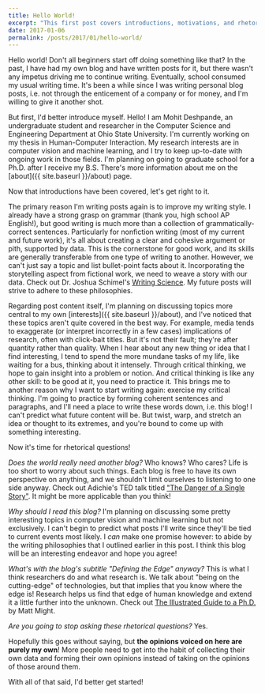 ```yaml
---
title: Hello World!
excerpt: "This first post covers introductions, motivations, and rhetorical questions"
date: 2017-01-06
permalink: /posts/2017/01/hello-world/
---
```


Hello world! Don't all beginners start off doing something like that? In the past, I have had my own blog and have written posts for it, but there wasn't any impetus driving me to continue writing. Eventually, school consumed my usual writing time. It's been a while since I was writing personal blog posts, i.e. not through the enticement of a company or for money, and I'm willing to give it another shot.

But first, I'd better introduce myself. Hello! I am Mohit Deshpande, an undergraduate student and researcher in the Computer Science and Engineering Department at Ohio State University. I'm currently working on my thesis in Human-Computer Interaction. My research interests are in computer vision and machine learning, and I try to keep up-to-date with ongoing work in those fields. I'm planning on going to graduate school for a Ph.D. after I receive my B.S. There's more information about me on the [about]({{ site.baseurl }}/about) page. 

Now that introductions have been covered, let's get right to it.

The primary reason I'm writing posts again is to improve my writing style. I already have a strong grasp on grammar (thank you, high school AP English!), but good writing is much more than a collection of grammatically-correct sentences. Particularly for nonfiction writing (most of my current and future work), it's all about creating a clear and cohesive argument or pith, supported by data. This is the cornerstone for good work, and its skills are generally transferable from one type of writing to another. However, we can't just say a topic and list bullet-point facts about it. Incorporating the storytelling aspect from fictional work, we need to weave a story with our data. Check out Dr. Joshua Schimel's [Writing Science](https://schimelwritingscience.wordpress.com/). My future posts will strive to adhere to these philosophies. 

Regarding post content itself, I'm planning on discussing topics more central to my own [interests]({{ site.baseurl }}/about), and I've noticed that these topics aren't quite covered in the best way. For example, media tends to exaggerate (or interpret incorrectly in a few cases) implications of research, often with click-bait titles. But it's not their fault; they're after quantity rather than quality. 
When I hear about any new thing or idea that I find interesting, I tend to spend the more mundane tasks of my life, like waiting for a bus, thinking about it intensely. Through critical thinking, we hope to gain insight into a problem or notion. And critical thinking is like any other skill: to be good at it, you need to practice it. This brings me to another reason why I want to start writing again: exercise my critical thinking. I'm going to practice by forming coherent sentences and paragraphs, and I'll need a place to write these words down, i.e. this blog! I can't predict what future content will be. But twist, warp, and stretch an idea or thought to its extremes, and you're bound to come up with something interesting. 

Now it's time for rhetorical questions!

_Does the world really need another blog?_ 
Who knows? Who cares? Life is too short to worry about such things. Each blog is free to have its own perspective on anything, and we shouldn't limit ourselves to listening to one side anyway. Check out Adichie's TED talk titled ["The Danger of a Single Story"](https://www.ted.com/talks/chimamanda_adichie_the_danger_of_a_single_story). It might be more applicable than you think! 

_Why should I read this blog?_
I'm planning on discussing some pretty interesting topics in computer vision and machine learning but not exclusively. I can't begin to predict what posts I'll write since they'll be tied to current events most likely. I _can_ make one promise however: to abide by the writing philosophies that I outlined earlier in this post. I think this blog will be an interesting endeavor and hope you agree!

_What's with the blog's subtitle "Defining the Edge" anyway?_ 
This is what I think researchers do and what research is. We talk about "being on the cutting-edge" of technologies, but that implies that you know where the edge is! Research helps us find that edge of human knowledge and extend it a little further into the unknown. Check out [The Illustrated Guide to a Ph.D.](http://matt.might.net/articles/phd-school-in-pictures/) by Matt Might.

_Are you going to stop asking these rhetorical questions?_ 
Yes.

Hopefully this goes without saying, but **the opinions voiced on here are purely my own**! More people need to get into the habit of collecting their own data and forming their own opinions instead of taking on the opinions of those around them.

With all of that said, I'd better get started!
